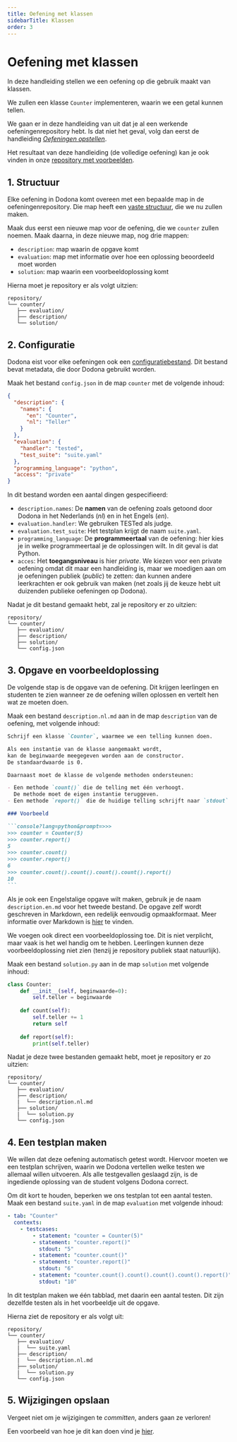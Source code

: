 ```yaml
---
title: Oefening met klassen
sidebarTitle: Klassen
order: 3
---
```


# Oefening met klassen

In deze handleiding stellen we een oefening op die gebruik maakt van klassen.

We zullen een klasse `Counter` implementeren, waarin we een getal kunnen tellen.

We gaan er in deze handleiding van uit dat je al een werkende oefeningenrepository hebt.
Is dat niet het geval, volg dan eerst de handleiding [_Oefeningen opstellen_](/nl/guides/exercises/creating-exercises/introduction/).

Het resultaat van deze handleiding (de volledige oefening) kan je ook vinden in onze [repository met voorbeelden](https://github.com/dodona-edu/example-exercises/tree/master/tested/class/).

## 1. Structuur

Elke oefening in Dodona komt overeen met een bepaalde map in de oefeningenrepository.
Die map heeft een [vaste structuur](/nl/references/exercise-directory-structure), die we nu zullen maken.

Maak dus eerst een nieuwe map voor de oefening, die we `counter` zullen noemen.
Maak daarna, in deze nieuwe map, nog drie mappen:
- `description`: map waarin de opgave komt
- `evaluation`: map met informatie over hoe een oplossing beoordeeld moet worden
- `solution`: map waarin een voorbeeldoplossing komt

Hierna moet je repository er als volgt uitzien:

```
repository/
└── counter/
   ├── evaluation/
   ├── description/
   └── solution/
```

## 2. Configuratie

Dodona eist voor elke oefeningen ook een [configuratiebestand](/nl/references/exercise-config).
Dit bestand bevat metadata, die door Dodona gebruikt worden.

Maak het bestand `config.json` in de map `counter` met de volgende inhoud:

```json
{
  "description": {
    "names": {
      "en": "Counter",
      "nl": "Teller"
    }
  },
  "evaluation": {
    "handler": "tested",
    "test_suite": "suite.yaml"
  },
  "programming_language": "python",
  "access": "private"
}
```

In dit bestand worden een aantal dingen gespecifieerd:

- `description.names`: De **namen** van de oefening zoals getoond door Dodona in het Nederlands (_nl_) en in het Engels (_en_).
- `evaluation.handler`: We gebruiken TESTed als judge.
- `evaluation.test_suite`: Het testplan krijgt de naam `suite.yaml`.
- `programming_language`: De **programmeertaal** van de oefening: hier kies je in welke programmeertaal je de oplossingen wilt. In dit geval is dat Python.
- `acces`: Het **toegangsniveau** is hier _private_. We kiezen voor een private oefening omdat dit maar een handleiding is, maar we moedigen aan om je oefeningen publiek (_public_) te zetten: dan kunnen andere leerkrachten er ook gebruik van maken (net zoals jij de keuze hebt uit duizenden publieke oefeningen op Dodona).

Nadat je dit bestand gemaakt hebt, zal je repository er zo uitzien:

```
repository/
└── counter/
   ├── evaluation/
   ├── description/
   ├── solution/
   └── config.json
```

## 3. Opgave en voorbeeldoplossing

De volgende stap is de opgave van de oefening.
Dit krijgen leerlingen en studenten te zien wanneer ze de oefening willen oplossen en vertelt hen wat ze moeten doen.

Maak een bestand `description.nl.md` aan in de map `description` van de oefening, met volgende inhoud:

````markdown
Schrijf een klasse `Counter`, waarmee we een telling kunnen doen.

Als een instantie van de klasse aangemaakt wordt,
kan de beginwaarde meegegeven worden aan de constructor.
De standaardwaarde is 0.

Daarnaast moet de klasse de volgende methoden ondersteunen:

- Een methode `count()` die de telling met één verhoogt.
  De methode moet de eigen instantie teruggeven.
- Een methode `report()` die de huidige telling schrijft naar `stdout`.

### Voorbeeld

```console?lang=python&prompt=>>>
>>> counter = Counter(5)
>>> counter.report()
5
>>> counter.count()
>>> counter.report()
6
>>> counter.count().count().count().count().report()
10
```
````

Als je ook een Engelstalige opgave wilt maken, gebruik je de naam `description.en.md` voor het tweede bestand.
De opgave zelf wordt geschreven in Markdown, een redelijk eenvoudig opmaakformaat. Meer informatie over Markdown is [hier](/nl/references/exercise-description) te vinden.

We voegen ook direct een voorbeeldoplossing toe.
Dit is niet verplicht, maar vaak is het wel handig om te hebben.
Leerlingen kunnen deze voorbeeldoplossing niet zien (tenzij je repository publiek staat natuurlijk).

Maak een bestand `solution.py` aan in de map `solution` met volgende inhoud:

```python
class Counter:
    def __init__(self, beginwaarde=0):
        self.teller = beginwaarde
    
    def count(self):
        self.teller += 1
        return self
    
    def report(self):
        print(self.teller)

```

Nadat je deze twee bestanden gemaakt hebt, moet je repository er zo uitzien:

```
repository/
└── counter/
   ├── evaluation/
   ├── description/
   |  └── description.nl.md
   ├── solution/
   |  └── solution.py
   └── config.json
```

## 4. Een testplan maken

We willen dat deze oefening automatisch getest wordt.
Hiervoor moeten we een testplan schrijven, waarin we Dodona vertellen welke testen we allemaal willen uitvoeren. Als alle testgevallen geslaagd zijn, is de ingediende oplossing van de student volgens Dodona correct.

Om dit kort te houden, beperken we ons testplan tot een aantal testen.
Maak een bestand `suite.yaml` in de map `evaluation` met volgende inhoud:

```yaml
- tab: "Counter"
  contexts:
    - testcases:
        - statement: "counter = Counter(5)"
        - statement: "counter.report()"
          stdout: "5"
        - statement: "counter.count()"
        - statement: "counter.report()"
          stdout: "6"
        - statement: "counter.count().count().count().count().report()"
          stdout: "10"
```

In dit testplan maken we één tabblad, met daarin een aantal testen.
Dit zijn dezelfde testen als in het voorbeeldje uit de opgave.

Hierna ziet de repository er als volgt uit:

```
repository/
└── counter/
   ├── evaluation/
   |  └── suite.yaml
   ├── description/
   |  └── description.nl.md
   ├── solution/
   |  └── solution.py
   └── config.json
```

## 5. Wijzigingen opslaan

Vergeet niet om je wijzigingen te _committen_, anders gaan ze verloren!

Een voorbeeld van hoe je dit kan doen vind je [hier](/nl/guides/exercises/creating-exercises/exercise/#_5-wijzigingen-opslaan).
